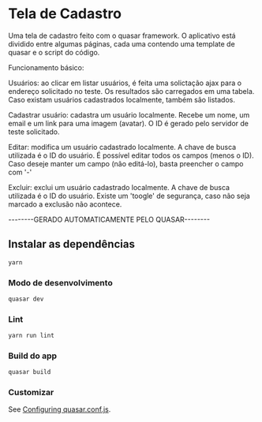 # Tela de Cadastro

Uma tela de cadastro feito com o quasar framework. O aplicativo está dividido entre algumas páginas, cada uma contendo uma template de quasar e o script do código. 

Funcionamento básico:

Usuários: ao clicar em listar usuários, é feita uma solictação ajax para o endereço solicitado no teste. Os resultados são carregados em uma tabela. Caso existam usuários cadastrados localmente, também são listados.

Cadastrar usuário: cadastra um usuário localmente. Recebe um nome, um email e um link para uma imagem (avatar). O ID é gerado pelo servidor de teste solicitado. 

Editar: modifica um usuário cadastrado localmente. A chave de busca utilizada é o ID do usuário. É possível editar todos os campos (menos o ID). Caso deseje manter um campo (não editá-lo), basta preencher o campo com '-'

Excluir: exclui um usuário cadastrado localmente. A chave de busca utilizada é o ID do usuário. Existe um 'toogle' de segurança, caso não seja marcado a exclusão não acontece. 

--------GERADO AUTOMATICAMENTE PELO QUASAR--------
## Instalar as dependências
```bash
yarn
```

### Modo de desenvolvimento
```bash
quasar dev
```

### Lint 
```bash
yarn run lint
```

### Build do app
```bash
quasar build
```

### Customizar
See [Configuring quasar.conf.js](https://quasar.dev/quasar-cli/quasar-conf-js).
